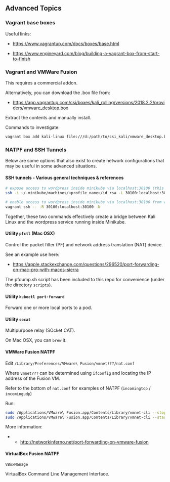 ## Advanced Topics

### Vagrant base boxes

Useful links:

  - https://www.vagrantup.com/docs/boxes/base.html

  - https://www.engineyard.com/blog/building-a-vagrant-box-from-start-to-finish

### Vagrant and VMWare Fusion

This requires a commercial addon.

Alternatively, you can download the .box file from:

  - https://app.vagrantup.com/csi/boxes/kali_rolling/versions/2018.2.2/providers/vmware_desktop.box

Extract the contents and manually install.

Commands to investigate:

```bash
vagrant box add kali-linux file:///d:/path/to/csi_kali/vmware_desktop.box
```

### NATPF and SSH Tunnels

Below are some options that also exist to create network configurations that may be useful in some advanced situations.

#### SSH tunnels - Various general techniques & references

```bash
# expose access to wordpress inside minikube via localhost:30100 (this could also be done with kubectl port-forward)
ssh -i ~/.minikube/machines/<profile_name>/id_rsa -L 30100:localhost:30100 -N docker@`minikube --profile=<profile_name> ip`

# enable access to wordpress inside minikube via localhost:30100 from within Kali Linux
vagrant ssh -- -R 30100:localhost:30100 -N
```

Together, these two commands effectively create a bridge between Kali Linux and the wordpress service running inside Minikube.

#### Utility `pfctl` (Mac OSX)

Control the packet filter (PF) and network address translation (NAT) device.

See an example use here:

  - https://apple.stackexchange.com/questions/296520/port-forwarding-on-mac-pro-with-macos-sierra

The pfdump.sh script has been included to this repo for convenience (under the directory `scripts`).
     
#### Utility `kubectl port-forward`

Forward one or more local ports to a pod.

#### Utility `socat`

Multipurpose relay (SOcket CAT).

On Mac OSX, you can `brew` it.

#### VMWare Fusion NATPF

Edit `/Library/Preferences/VMware\ Fusion/vmnet???/nat.conf`

Where `vmnet???` can be determined using `ifconfig` and locating the IP address of the Fusion VM.

Refer to the bottom of `nat.conf` for examples of NATPF (`incomingtcp` / `incomingudp`)

Run:

```bash
sudo /Applications/VMware\ Fusion.app/Contents/Library/vmnet-cli --stop
sudo /Applications/VMware\ Fusion.app/Contents/Library/vmnet-cli --start
```

More information:

  - - http://networkinferno.net/port-forwarding-on-vmware-fusion

#### VirtualBox Fusion NATPF

`VBoxManage`

VirtualBox Command Line Management Interface.
